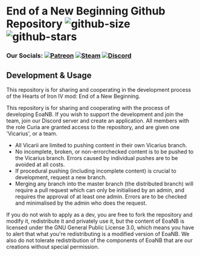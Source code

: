 # End of a New Beginning Github Repository ![github-size]  ![github-stars]

### Our Socials: [![Patreon][patreon-badge]][patreon-link] [![Steam][steam-badge]][steam-link] [![Discord][discord-badge]][discord-link]

[github-size]: https://img.shields.io/github/languages/code-size/team-eoanb/EoaNB
[github-stars]: https://img.shields.io/github/stars/team-eoanb/EoaNB?style=social
[patreon-badge]: https://img.shields.io/badge/Patreon-Donate-orange
[patreon-link]: https://www.patreon.com/mod_eoanb
[steam-badge]: https://img.shields.io/static/v1?label=Steam&message=Dowload&color=lightgrey&logo=steam
[steam-link]: https://steamcommunity.com/sharedfiles/filedetails/?id=2114093692
[discord-badge]: 318668421719916545
[discord-link]: https://discord.gg/VgufEME

## Development & Usage

This repository is for sharing and cooperating in the development process of the Hearts of Iron IV mod: End of a New Beginning.



This repository is for sharing and cooperating with the process of developing EoaNB.
If you wish to support the development and join the team, join our Discord server and create an application. All members with the role Curia are granted access to the repository, and are given one 'Vicarius', or a team.

- All Vicarii are limited to pushing content in their own Vicarius branch.
- No incomplete, broken, or non-errorchecked content is to be pushed to the Vicarius branch. Errors caused by individual pushes are to be avoided at all costs.
- If procedural pushing (including incomplete content) is crucial to development, request a new branch.
- Merging any branch into the master branch (the distributed branch) will require a pull request which can only be initialised by an admin, and requires the approval of at least one admin. Errors are to be checked and minimalised by the admin who does the request.


If you do not wish to apply as a dev, you are free to fork the repository and modify it, redistribute it and privately use it, but the content of EoaNB is licensed under the GNU General Public License 3.0, which means you have to alert that what you're redistributing is a modified version of EoaNB.
We also do not tolerate redistribution of the components of EoaNB that are our creations without special permission.
